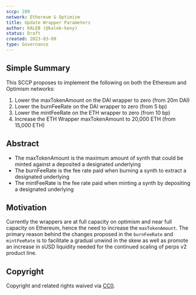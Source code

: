 ```yaml
---
sccp: 289
network: Ethereum & Optimism
title: Update Wrapper Parameters
author: KALEB (@kaleb-keny)
status: Draft 
created: 2023-03-09
type: Governance
---
```


## Simple Summary

<!--"If you can't explain it simply, you don't understand it well enough." Provide a simplified and layman-accessible explanation of the SCCP.-->

This SCCP proposes to implement the following on both the Ethereum and Optimism networks:
1) Lower the maxTokenAmount  on the DAI wrapper to zero (from 20m DAI)
2) Lower the burnFeeRate on the DAI wrapper to zero (from 5 bp)
3) Lower the mintFeeRate on the ETH wrapper to zero (from 10 bp)
4) Increase the ETH Wrapper maxTokenAmount to 20,000 ETH (from 15,000 ETH)

## Abstract

<!--A short (~200 word) description of the variable change proposed.-->

- The maxTokenAmount is the maximum amount of synth that could be minted against a deposited a designated underlying
- The burnFeeRate is the fee rate paid when burning a synth to extract a designated underlying
- The mintFeeRate is the fee rate paid when minting a synth by depositing a designated underlying

## Motivation

<!--The motivation is critical for SCCPs that want to update variables within Synthetix. It should clearly explain why the existing variable is not incentive aligned. SCCP submissions without sufficient motivation may be rejected outright.-->

Currently the wrappers are at full capacity on optimism and near full capacity on Ethereum, hence the need to increase the `maxTokenAmount`. The primary reason behind the changes proposed in the `burnFeeRate` and `mintFeeRate` is to facilitate a gradual unwind in the skew as well as promote an increase in sUSD liquidity needed for the continued scaling of perps v2 product line.


## Copyright

Copyright and related rights waived via [CC0](https://creativecommons.org/publicdomain/zero/1.0/).
